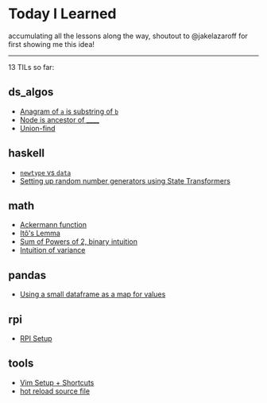 # Today I Learned

accumulating all the lessons along the way, shoutout to @jakelazaroff for first
showing me this idea!

---

13 TILs so far:

## ds_algos

- [Anagram of `a` is substring of `b`](/ds_algos/anagram_is_substring.md)
- [Node is ancestor of \_\_\_\_](/ds_algos/node_is_ancestor_of.md)
- [Union-find](/ds_algos/union_find.md)

## haskell

- [`newtype` vs `data`](/haskell/newtype_vs_data.md)
- [Setting up random number generators using State Transformers](/haskell/working-with-random-generators.md)

## math

- [Ackermann function](/math/ackermann.md)
- [Itô's Lemma](/math/itos_lemma.md)
- [Sum of Powers of 2, binary intuition](/math/sum_of_powers_of_2.md)
- [Intuition of variance](/math/variance_derivation.md)

## pandas

- [Using a small dataframe as a map for values](/pandas/using_small_df_as_map.md)

## rpi

- [RPI Setup ](/rpi/setting-up-rpi.md)

## tools

- [Vim Setup + Shortcuts](/tools/shortcuts.md)
- [hot reload source file](/tools/tmux-reload.md)
